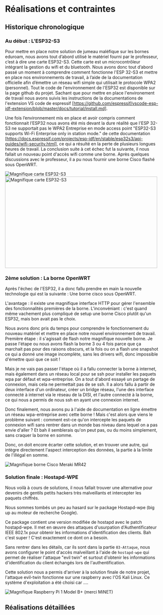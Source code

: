 # Réalisations et contraintes

## Historique chronologique

### Au début : L'ESP32-S3

Pour mettre en place notre solution de jumeau maléfique sur les bornes eduroam, nous avons tout d’abord utilisé le matériel fourni par le professeur, c’est à dire une carte ESP32-S3. Cette carte est un microcontrôleur intégrant la gestion du wifi et du bluetooth. Nous avons donc tout d’abord passé un moment à comprendre comment fonctionne l'ESP 32-S3 et mettre en place nos environnements de travail, à l’aide de la documentation officielle afin d’émettre un réseau wifi simple qui utilisait le protocole WPA2 (personnel). Tout le code de l'environnement de l'ESP32 est disponible sur la page github du projet. Sachant que pour mettre en place l'environement de travail nous avons suivis les instructions de la documentations de l'extension VS code de espressif [https://github.com/espressif/vscode-esp-idf-extension/blob/master/docs/tutorial/install.md].

Une fois l’environnement mis en place et avoir compris comment fonctionnait l’ESP32 nous avons été mis devant la dure réalité que l'ESP 32-S3 ne supportait pas le WPA2 Entreprise en mode access point "ESP32-S3 supports Wi-Fi Enterprise only in station mode." de cette documentation [https://docs.espressif.com/projects/esp-idf/en/stable/esp32s3/api-guides/wifi-security.html], ce qui a résulté en la perte de plusieurs longues heures de travail. La conclusion suite à cet échec fut la suivante, il nous fallait un nouveau point d'accès wifi comme une borne. Après quelques discussions avec le professeur, il a pu nous fournir une borne Cisco flashé sous OpenWRT.
    
![Magnifique carte ESP32-S3](files/esp32-S3.jpg)
<img src="files/esp32-S3.jpg" alt="Magnifique carte ESP32-S3" width="500" height="300">

### 2ème solution : La borne OpenWRT

Après l'échec de l'ESP32, il a donc fallu prendre en main la nouvelle technologie qui est la suivante : Une borne cisco sous OpenWRT.

L'avantage : il existe une magnifique interface HTTP pour gérer l'ensemble des fonctionnalités premières de la borne.
L'inconvéniant : c'est quand même vachement plus compliqué de setup une borne Cisco plutôt qu'un ESP32, mais bon avait pas le choix.

Nous avons donc pris du temps pour comprendre le fonctionnement du nouveau matériel et mettre en place notre nouvel environnement de travail. Première étape : il s'agissait de flash notre magnifique nouvelle borne. Je passe l'étape ou nous avons flash la borne 3 ou 4 fois parce que ça marchait pas pour des raisons obscurs, et la fois ou on a flash une snapshot ce qui a donné une image incomplète, sans les drivers wifi, donc impossible d'émettre quoi que ce soit !

Mais je ne vais pas passer l'étape où il a fallu connecter la borne à internet, mais également dans un réseau local pour se ssh pour installer les paquets wpa par défaut et wpa-entreprise. On a tout d'abord essayé un partage de connexion, mais cela ne permettait pas de se ssh. Il a alors fallu à partir de deux interface d'un ordinateur, créer un bridge réseau, l'une des interface connecté à internet via le réseau de la DISI, et l'autre connecté à la borne, ce qui nous a permis de nous ssh en ayant une connexion internet.

Donc finalement, nous avons pu à l'aide de documentation en ligne émettre un réseau wpa-entreprise avec cette borne ! Mais c'est alors que viens le problème suivant : comment est-ce qu'on intercepte les paquets de connexion wifi sans rentrer dans un monde bas niveau dans lequel on a pas envie d'aller ? Et bah il semblerais qu'on peut pas, ou du moins simplement, sans craquer la borne en somme.

Donc, on doit encore écarter cette solution, et en trouver une autre, qui intègre directement l'aspect interception des données, la partie à la limite de l'illégal en somme.

![Magnifique borne Cisco Meraki MR42](files/meraki-mr42.jpg)


### Solution finale : Hostapd-WPE

Nous voilà à cours de solutions, il nous fallait trouver une alternative pour devenirs de gentils petits hackers très malveillants et intercepter les paquets chiffrés. 

Nous sommes tombés un peu au hasard sur le package Hostapd-wpe (big up au moteur de recherche Google).

Ce package contient une version modifiée de hostapd avec le patch hostapd-wpe. Il met en œuvre des attaques d'usurpation d'Authentificateur IEEE 802.1x pour obtenir les informations d'identification des clients. Bah c'est super ! C'est exactement ce dont on a besoin.

Sans rentrer dans les détails, car ils sont dans la partie `03-Attaque`, nous avons configurer le point d'accès malveillant à l'aide de `hostapd-wpe` qui permet de réaliser l'attaque "evil twin" et surtout d'obtenir les informations d'identification du client échangés lors de l'authentification.

Cette solution nous a permis d'arriver à la solution finale de notre projet, l'attaque evil-twin fonctionne sur une raspberry avec l'OS Kali Linux. Ce système d'exploitation a été choisi car .... 

![Magnifique Raspberry Pi 1 Model B+ (merci MiNET)](files/raspberry-pi-1.jpg)


## Réalisations détaillées



